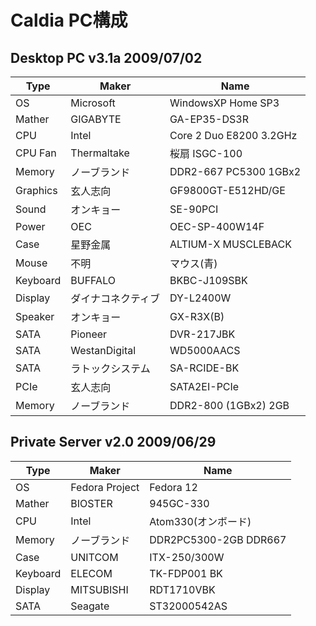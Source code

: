 # Caldia PC構成

## Desktop PC v3.1a 2009/07/02

|Type|Maker|Name|
|----|----|----|
|OS|Microsoft|WindowsXP Home SP3|
|Mather|GIGABYTE|GA-EP35-DS3R|
|CPU|Intel|Core 2 Duo E8200 3.2GHz|
|CPU Fan|Thermaltake|桜扇 ISGC-100|
|Memory|ノーブランド|DDR2-667 PC5300 1GBx2|
|Graphics|玄人志向|GF9800GT-E512HD/GE|
|Sound|オンキョー|SE-90PCI|
|Power|OEC|OEC-SP-400W14F|
|Case|星野金属|ALTIUM-X MUSCLEBACK|
|Mouse|不明|マウス(青)|
|Keyboard|BUFFALO|BKBC-J109SBK|
|Display|ダイナコネクティブ|DY-L2400W|
|Speaker|オンキョー|GX-R3X(B)|
|SATA|Pioneer|DVR-217JBK|
|SATA|WestanDigital|WD5000AACS|
|SATA|ラトックシステム|SA-RCIDE-BK|
|PCIe|玄人志向|SATA2EI-PCIe|
|Memory|ノーブランド|DDR2-800 (1GBx2) 2GB|


## Private Server v2.0 2009/06/29

|Type|Maker|Name|
|----|----|----|
|OS|Fedora Project|Fedora 12|
|Mather|BIOSTER|945GC-330|
|CPU|Intel|Atom330(オンボード)|
|Memory|ノーブランド|DDR2PC5300-2GB DDR667|
|Case|UNITCOM|ITX-250/300W|
|Keyboard|ELECOM|TK-FDP001 BK|
|Display|MITSUBISHI|RDT1710VBK|
|SATA|Seagate|ST32000542AS|
